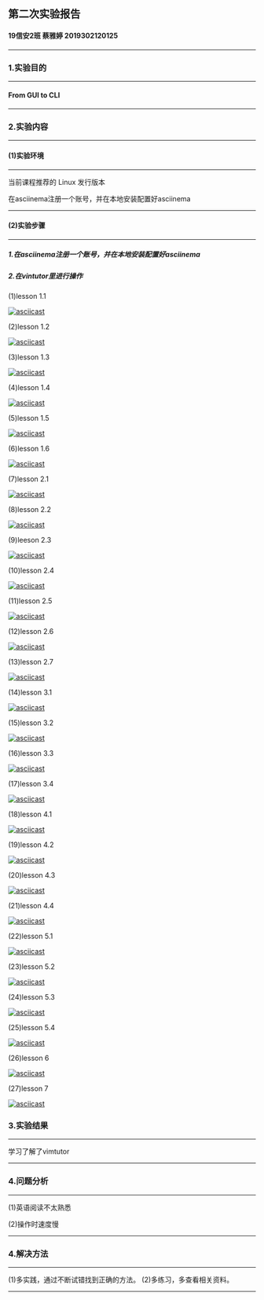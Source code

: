## 第二次实验报告

#### 19信安2班 蔡雅婷 2019302120125

------

### 1.实验目的

------

#### From GUI to CLI

------

### 2.实验内容

------

#### (1)实验环境

------

当前课程推荐的 Linux 发行版本

在asciinema注册一个账号，并在本地安装配置好asciinema

------

#### (2)实验步骤

------

##### 1.在asciinema注册一个账号，并在本地安装配置好asciinema

##### 2.在vintutor里进行操作

(1)lesson 1.1

[![asciicast](https://asciinema.org/a/Qvxd1IyRrrtWUHjuW8QunUOQ2.svg)](https://asciinema.org/a/Qvxd1IyRrrtWUHjuW8QunUOQ2)


(2)lesson 1.2

[![asciicast](https://asciinema.org/a/pGSnLVIxcYtJNxNSeQBmTp70b.svg)](https://asciinema.org/a/pGSnLVIxcYtJNxNSeQBmTp70b)

(3)lesson 1.3

[![asciicast](https://asciinema.org/a/tuBoTJl53YkeqLJz6LVTDFHh0.svg)](https://asciinema.org/a/tuBoTJl53YkeqLJz6LVTDFHh0)

(4)lesson 1.4

[![asciicast](https://asciinema.org/a/VU8CoaUogiHw6bNHUCgKv69W7.svg)](https://asciinema.org/a/VU8CoaUogiHw6bNHUCgKv69W7) 

(5)lesson 1.5

[![asciicast](https://asciinema.org/a/BwD35OOBeZD09JJlLiO4AcTwi.svg)](https://asciinema.org/a/BwD35OOBeZD09JJlLiO4AcTwi)


(6)lesson 1.6

[![asciicast](https://asciinema.org/a/YePQBKA4e7956bhCW8EuMumfZ.svg)](https://asciinema.org/a/YePQBKA4e7956bhCW8EuMumfZ)

(7)lesson 2.1

[![asciicast](https://asciinema.org/a/QqdvPPNn9lbrOG2aonbNBDXPb.svg)](https://asciinema.org/a/QqdvPPNn9lbrOG2aonbNBDXPb)

(8)lesson 2.2

[![asciicast](https://asciinema.org/a/Xwo6eqbhRrxXt6gatR6Lz67gs.svg)](https://asciinema.org/a/Xwo6eqbhRrxXt6gatR6Lz67gs)

(9)leeson 2.3

[![asciicast](https://asciinema.org/a/4VU9af9C917zZFDfcIOVTa7y2.svg)](https://asciinema.org/a/4VU9af9C917zZFDfcIOVTa7y2)

(10)lesson 2.4

[![asciicast](https://asciinema.org/a/1kMnMKRgoQ45iA4X50uGQC4WI.svg)](https://asciinema.org/a/1kMnMKRgoQ45iA4X50uGQC4WI)

(11)lesson 2.5

[![asciicast](https://asciinema.org/a/1q9G4QCOQVJePObqQ8a1vdtI8.svg)](https://asciinema.org/a/1q9G4QCOQVJePObqQ8a1vdtI8)

(12)lesson 2.6

[![asciicast](https://asciinema.org/a/uFdWcXf2GyOimmz7xhVddcgbB.svg)](https://asciinema.org/a/uFdWcXf2GyOimmz7xhVddcgbB)

(13)lesson 2.7

[![asciicast](https://asciinema.org/a/CCfMEHtJ6NeZHY6CR1z4bHHbP.svg)](https://asciinema.org/a/CCfMEHtJ6NeZHY6CR1z4bHHbP)

(14)lesson 3.1

[![asciicast](https://asciinema.org/a/5vM6yJ6I6ZJvTObj1d1cEE0nw.svg)](https://asciinema.org/a/5vM6yJ6I6ZJvTObj1d1cEE0nw)

(15)lesson 3.2

[![asciicast](https://asciinema.org/a/AtUF2rvHqIL3mWWehoMUXBkhZ.svg)](https://asciinema.org/a/AtUF2rvHqIL3mWWehoMUXBkhZ)

(16)lesson 3.3

[![asciicast](https://asciinema.org/a/C8xdAAo5EFes8JzGIVJWvgAYU.svg)](https://asciinema.org/a/C8xdAAo5EFes8JzGIVJWvgAYU)

(17)lesson 3.4

[![asciicast](https://asciinema.org/a/yHZagxyxUGTKdRqBIKZYVm2QW.svg)](https://asciinema.org/a/yHZagxyxUGTKdRqBIKZYVm2QW)

(18)lesson 4.1

[![asciicast](https://asciinema.org/a/A0w7YWyVy3Xc37WZHwntNFjTw.svg)](https://asciinema.org/a/A0w7YWyVy3Xc37WZHwntNFjTw)

(19)lesson 4.2

[![asciicast](https://asciinema.org/a/D7hbNTmrVRyU73dryjegTKWTm.svg)](https://asciinema.org/a/D7hbNTmrVRyU73dryjegTKWTm)

(20)lesson 4.3

[![asciicast](https://asciinema.org/a/XnWXTLoZlqT21NR58GF0V1dOI.svg)](https://asciinema.org/a/XnWXTLoZlqT21NR58GF0V1dOI)

(21)lesson 4.4

[![asciicast](https://asciinema.org/a/HE3GXlNimkJceOX6HTyn9VxYF.svg)](https://asciinema.org/a/HE3GXlNimkJceOX6HTyn9VxYF)

(22)lesson 5.1

[![asciicast](https://asciinema.org/a/N3ElS1Eid4jAziLtrdct3NpDD.svg)](https://asciinema.org/a/N3ElS1Eid4jAziLtrdct3NpDD)

(23)lesson 5.2

[![asciicast](https://asciinema.org/a/P21XG29rUc5pPCOyhkJM1YK8w.svg)](https://asciinema.org/a/P21XG29rUc5pPCOyhkJM1YK8w)

(24)lesson 5.3

[![asciicast](https://asciinema.org/a/Y8joyEsN85FeUCz6UByYbCbjT.svg)](https://asciinema.org/a/Y8joyEsN85FeUCz6UByYbCbjT)

(25)lesson 5.4

[![asciicast](https://asciinema.org/a/FLniJoyRr8PRoW7IL3VJyZT5F.svg)](https://asciinema.org/a/FLniJoyRr8PRoW7IL3VJyZT5F)

(26)lesson 6

[![asciicast](https://asciinema.org/a/1Ir6ttjovDorEYMrjsdZ1d7cm.svg)](https://asciinema.org/a/1Ir6ttjovDorEYMrjsdZ1d7cm)

(27)lesson 7

[![asciicast](https://asciinema.org/a/cgsLKoJtIsguY7sFuZ9zZ098O.svg)](https://asciinema.org/a/cgsLKoJtIsguY7sFuZ9zZ098O)


### 3.实验结果

------

学习了解了vimtutor

------

### 4.问题分析

------

(1)英语阅读不太熟悉

(2)操作时速度慢

-----

### 4.解决方法

------

(1)多实践，通过不断试错找到正确的方法。
(2)多练习，多查看相关资料。

-----
